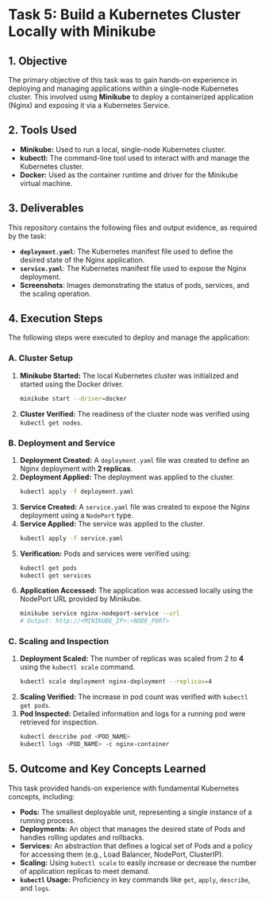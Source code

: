 # Task 5: Build a Kubernetes Cluster Locally with Minikube

## 1. Objective
The primary objective of this task was to gain hands-on experience in deploying and managing applications within a single-node Kubernetes cluster. This involved using **Minikube** to deploy a containerized application (Nginx) and exposing it via a Kubernetes Service.

## 2. Tools Used
* **Minikube:** Used to run a local, single-node Kubernetes cluster.
* **kubectl:** The command-line tool used to interact with and manage the Kubernetes cluster.
* **Docker:** Used as the container runtime and driver for the Minikube virtual machine.

## 3. Deliverables
This repository contains the following files and output evidence, as required by the task:

* **`deployment.yaml`**: The Kubernetes manifest file used to define the desired state of the Nginx application.
* **`service.yaml`**: The Kubernetes manifest file used to expose the Nginx deployment.
* **Screenshots**: Images demonstrating the status of pods, services, and the scaling operation.

## 4. Execution Steps

The following steps were executed to deploy and manage the application:

### A. Cluster Setup
1.  **Minikube Started:** The local Kubernetes cluster was initialized and started using the Docker driver.
    ```bash
    minikube start --driver=docker
    ```
2.  **Cluster Verified:** The readiness of the cluster node was verified using `kubectl get nodes`.

### B. Deployment and Service
1.  **Deployment Created:** A `deployment.yaml` file was created to define an Nginx deployment with **2 replicas**.
2.  **Deployment Applied:** The deployment was applied to the cluster.
    ```bash
    kubectl apply -f deployment.yaml
    ```
3.  **Service Created:** A `service.yaml` file was created to expose the Nginx deployment using a `NodePort` type.
4.  **Service Applied:** The service was applied to the cluster.
    ```bash
    kubectl apply -f service.yaml
    ```
5.  **Verification:** Pods and services were verified using:
    ```bash
    kubectl get pods
    kubectl get services
    ```
6.  **Application Accessed:** The application was accessed locally using the NodePort URL provided by Minikube.
    ```bash
    minikube service nginx-nodeport-service --url
    # Output: http://<MINIKUBE_IP>:<NODE_PORT>
    ```

### C. Scaling and Inspection
1.  **Deployment Scaled:** The number of replicas was scaled from 2 to **4** using the `kubectl scale` command.
    ```bash
    kubectl scale deployment nginx-deployment --replicas=4
    ```
2.  **Scaling Verified:** The increase in pod count was verified with `kubectl get pods`.
3.  **Pod Inspected:** Detailed information and logs for a running pod were retrieved for inspection.
    ```bash
    kubectl describe pod <POD_NAME>
    kubectl logs <POD_NAME> -c nginx-container
    ```

## 5. Outcome and Key Concepts Learned

This task provided hands-on experience with fundamental Kubernetes concepts, including:

* **Pods:** The smallest deployable unit, representing a single instance of a running process.
* **Deployments:** An object that manages the desired state of Pods and handles rolling updates and rollbacks.
* **Services:** An abstraction that defines a logical set of Pods and a policy for accessing them (e.g., Load Balancer, NodePort, ClusterIP).
* **Scaling:** Using `kubectl scale` to easily increase or decrease the number of application replicas to meet demand.
* **`kubectl` Usage:** Proficiency in key commands like `get`, `apply`, `describe`, and `logs`.
